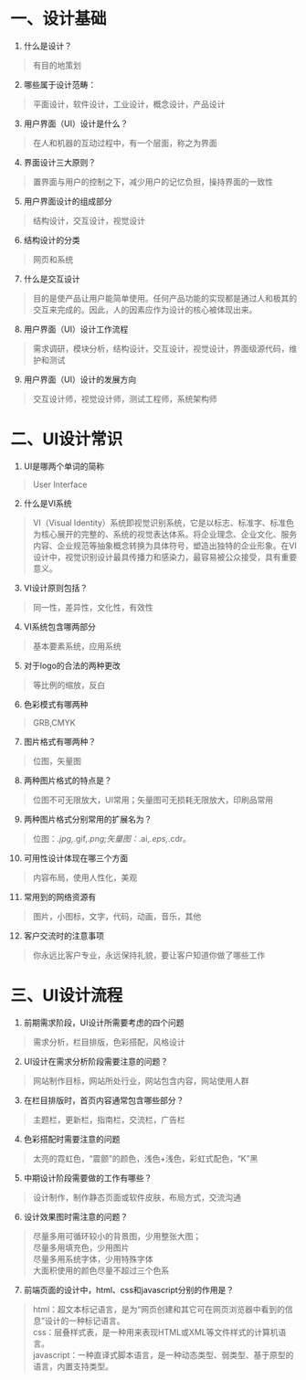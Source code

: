 # 一、设计基础
1. 什么是设计？
>有目的地策划
2. 哪些属于设计范畴：
>平面设计，软件设计，工业设计，概念设计，产品设计
3. 用户界面（UI）设计是什么？
>在人和机器的互动过程中，有一个层面，称之为界面
4. 界面设计三大原则？
>置界面与用户的控制之下，减少用户的记忆负担，操持界面的一致性
5. 用户界面设计的组成部分
>结构设计，交互设计，视觉设计
6. 结构设计的分类
>网页和系统
7. 什么是交互设计
>目的是使产品让用户能简单使用。任何产品功能的实现都是通过人和极其的交互来完成的。因此，人的因素应作为设计的核心被体现出来。
8. 用户界面（UI）设计工作流程
>需求调研，模块分析，结构设计，交互设计，视觉设计，界面级源代码，维护和测试
9. 用户界面（UI）设计的发展方向
>交互设计师，视觉设计师，测试工程师，系统架构师
# 二、UI设计常识
1. UI是哪两个单词的简称
>User Interface
2. 什么是VI系统
>VI（Visual Identity）系统即视觉识别系统，它是以标志、标准字、标准色为核心展开的完整的、系统的视觉表达体系。将企业理念、企业文化、服务内容、企业规范等抽象概念转换为具体符号，塑造出独特的企业形象。在VI设计中，视觉识别设计最具传播力和感染力，最容易被公众接受，具有重要意义。
3. VI设计原则包括？
>同一性，差异性，文化性，有效性
4. VI系统包含哪两部分
>基本要素系统，应用系统
5. 对于logo的合法的两种更改
>等比例的缩放，反白
6. 色彩模式有哪两种
>GRB,CMYK
7. 图片格式有哪两种？
>位图，矢量图
8. 两种图片格式的特点是？
>位图不可无限放大，UI常用；矢量图可无损耗无限放大，印刷品常用
9. 两种图片格式分别常用的扩展名为？
>位图：*.jpg,*.gif,*.png;矢量图：*.ai,*.eps,*.cdr。
10. 可用性设计体现在哪三个方面
>内容布局，使用人性化，美观
11. 常用到的网络资源有
>图片，小图标，文字，代码，动画，音乐，其他
12. 客户交流时的注意事项
>你永远比客户专业，永远保持礼貌，要让客户知道你做了哪些工作
# 三、UI设计流程
1. 前期需求阶段，UI设计所需要考虑的四个问题
>需求分析，栏目排版，色彩搭配，风格设计
2. UI设计在需求分析阶段需要注意的问题？
>网站制作目标，网站所处行业，网站包含内容，网站使用人群
3. 在栏目排版时，首页内容通常包含哪些部分？
>主题栏，更新栏，指南栏，交流栏，广告栏
4. 色彩搭配时需要注意的问题
>太亮的霓虹色，“震颤”的颜色，浅色+浅色，彩虹式配色，“K”黑
5. 中期设计阶段需要做的工作有哪些？
>设计制作，制作静态页面或软件皮肤，布局方式，交流沟通
6. 设计效果图时需注意的问题？
>尽量多用可循环较小的背景图，少用整张大图；  
>尽量多用填充色，少用图片  
>尽量多用系统字体，少用特殊字体  
>大面积使用的颜色尽量不超过三个色系
7. 前端页面的设计中，html、css和javascript分别的作用是？
>html：超文本标记语言，是为“网页创建和其它可在网页浏览器中看到的信息”设计的一种标记语言。  
>css：层叠样式表，是一种用来表现HTML或XML等文件样式的计算机语言。  
>javascript：一种直译式脚本语言，是一种动态类型、弱类型、基于原型的语言，内置支持类型。
